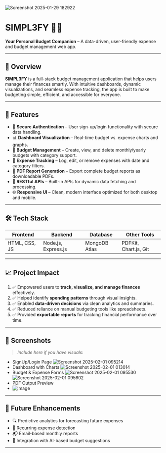 ![Screenshot 2025-01-29 182922](https://github.com/user-attachments/assets/ef5a64c5-3c4e-4823-901e-395716c72eef)
# SIMPL3FY 🧾💸  
**Your Personal Budget Companion** – A data-driven, user-friendly expense and budget management web app.

---

## 📌 Overview

**SIMPL3FY** is a full-stack budget management application that helps users manage their finances smartly. With intuitive dashboards, dynamic visualizations, and seamless expense tracking, the app is built to make budgeting simple, efficient, and accessible for everyone.

---

## 🚀 Features

- 🔐 **Secure Authentication** – User sign-up/login functionality with secure data handling.
- 📊 **Dashboard Visualization** – Real-time budget vs. expense charts and graphs.
- 💼 **Budget Management** – Create, view, and delete monthly/yearly budgets with category support.
- 💸 **Expense Tracking** – Log, edit, or remove expenses with date and category filters.
- 📄 **PDF Report Generation** – Export complete budget reports as downloadable PDFs.
- 📁 **RESTful APIs** – Built-in APIs for dynamic data fetching and processing.
- 🌐 **Responsive UI** – Clean, modern interface optimized for both desktop and mobile.

---

## 🛠️ Tech Stack

| Frontend     | Backend        | Database  | Other Tools |
|--------------|----------------|-----------|--------------|
| HTML, CSS, JS | Node.js, Express.js | MongoDB Atlas  | PDFKit, Chart.js, Git |

---

## 📈 Project Impact

1. ✅ Empowered users to **track, visualize, and manage finances** effectively.
2. ✅ Helped identify **spending patterns** through visual insights.
3. ✅ Enabled **data-driven decisions** via clean analytics and summaries.
4. ✅ Reduced reliance on manual budgeting tools like spreadsheets.
5. ✅ Provided **exportable reports** for tracking financial performance over time.

---

## 📸 Screenshots

> _Include here if you have visuals:_
- SignUp/Login Page
  ![Screenshot 2025-02-01 095214](https://github.com/user-attachments/assets/87f6e8e7-05e9-4be1-960d-ed2fb449193c)
- Dashboard with Charts
  ![Screenshot 2025-02-01 013014](https://github.com/user-attachments/assets/f38261ba-c631-45f9-8bed-ee3586a7678c)
- Budget & Expense Forms
  ![Screenshot 2025-02-01 095530](https://github.com/user-attachments/assets/cc6343ea-a47a-4b28-be05-9a63569eec0f)
  ![Screenshot 2025-02-01 095602](https://github.com/user-attachments/assets/ea756e18-93e6-4bd2-b602-f1dca390c72d)
- PDF Output Preview
- ![image](https://github.com/user-attachments/assets/b86735c5-a387-4391-8afa-202667a0b7e3)
---

## 🧠 Future Enhancements

- 🔍 Predictive analytics for forecasting future expenses  
- 🧾 Recurring expense detection  
- 📬 Email-based monthly reports  
- 🧠 Integration with AI-based budget suggestions  

---
